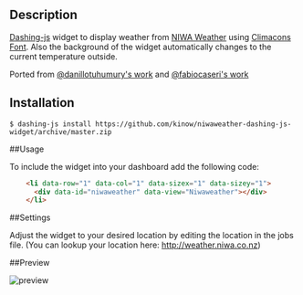 ## Description

[Dashing-js](https://github.com/fabiocaseri) widget to display weather from [NIWA Weather](http://weather.niwa.co.nz) using [Climacons Font](http://adamwhitcroft.com/climacons/font/). Also the background of the widget automatically changes to the current temperature outside.

Ported from [@danillotuhumury's work](https://github.com/danillotuhumury/klimato-dashing-widget) and [@fabiocaseri's work](https://github.com/fabiocaseri/klimato-dashing-js-widget)

## Installation

```shell
$ dashing-js install https://github.com/kinow/niwaweather-dashing-js-widget/archive/master.zip
```

##Usage

To include the widget into your dashboard add the following code:

```html
    <li data-row="1" data-col="1" data-sizex="1" data-sizey="1">
      <div data-id="niwaweather" data-view="Niwaweather"></div>
    </li>
```

##Settings

Adjust the widget to your desired location by editing the location in the jobs file. (You can lookup your location here: http://weather.niwa.co.nz)

##Preview

![preview](preview.png)
